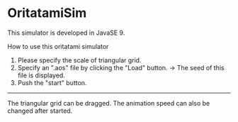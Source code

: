 # OritatamiSim

This simulator is developed in JavaSE 9.

How to use this oritatami simulator
1. Please specify the scale of triangular grid.
2. Specify an ".aos" file by clicking the "Load" button.
    -> The seed of this file is displayed.
3. Push the "start" button.

-----
The triangular grid can be dragged.
The animation speed can also be changed after started.
